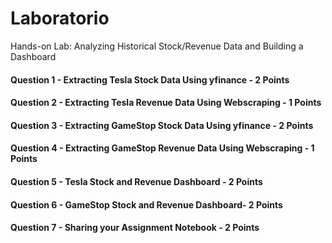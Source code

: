 # Laboratorio
Hands-on Lab: Analyzing Historical Stock/Revenue Data and Building a Dashboard
#### Question 1 - Extracting Tesla Stock Data Using yfinance - 2 Points
#### Question 2 - Extracting Tesla Revenue Data Using Webscraping - 1 Points
#### Question 3 - Extracting GameStop Stock Data Using yfinance - 2 Points
#### Question 4 - Extracting GameStop Revenue Data Using Webscraping - 1 Points
#### Question 5 - Tesla Stock and Revenue Dashboard - 2 Points
#### Question 6 - GameStop Stock and Revenue Dashboard- 2 Points
#### Question 7 - Sharing your Assignment Notebook - 2 Points 
